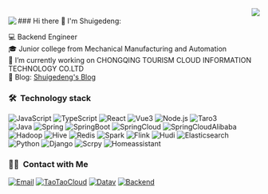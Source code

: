 <a>
<img align="right" src="https://github-readme-stats.vercel.app/api?username=shuigedeng&icon_color=CE1D2D&text_color=718096&bg_color=ffffff&show_icons=true&theme=radical&hide_border=true" />
  <a/>
<br>
<a>
<img  align="left" src="https://github-readme-stats.vercel.app/api/top-langs/?username=shuigedeng&layout=compact&hide_border=true" />
  <a/>
### Hi there 👋 I'm Shuigedeng:

💻 Backend Engineer<br>
🎓 Junior college from Mechanical Manufacturing and Automation<br>
🔭 I’m currently working on CHONGQING TOURISM CLOUD INFORMATION TECHNOLOGY CO.LTD<br>
📝 Blog: [Shuigedeng's Blog](https://blog.taotaocloud.top/)<br>

### 🛠 &nbsp;Technology stack
![JavaScript](https://img.shields.io/badge/-JavaScript-green)
![TypeScript](https://img.shields.io/badge/-TypeScript-red)
![React](https://img.shields.io/badge/-React-orange)
![Vue3](https://img.shields.io/badge/-Vue3-yellow)
![Node.js](https://img.shields.io/badge/-Nodejs-blue)
![Taro3](https://img.shields.io/badge/-Taro3-yellow)
<br>
![Java](https://img.shields.io/badge/-JAVA-green)
![Spring](https://img.shields.io/badge/-Spring-blue)
![SpringBoot](https://img.shields.io/badge/-SpringBoot-lightgrey)
![SpringCloud](https://img.shields.io/badge/-SpringCloud-red)
![SpringCloudAlibaba](https://img.shields.io/badge/-SpringCloudAlibaba-orange)
<br>
![Hadoop](https://img.shields.io/badge/-Hadoop-brightgreen)
![Hive](https://img.shields.io/badge/-Hive-yellow)
![Redis](https://img.shields.io/badge/-Redis-red)
![Spark](https://img.shields.io/badge/-Spark-blue)
![Flink](https://img.shields.io/badge/-Flink-yellow)
![Hudi](https://img.shields.io/badge/-Hudi-lightgrey)
![Elasticsearch](https://img.shields.io/badge/-Elasticsearch-yellowgreen)
<br>
![Python](https://img.shields.io/badge/-Python-green)
![Django](https://img.shields.io/badge/-Django-blue)
![Scrpy](https://img.shields.io/badge/-Scrpy-brightgreen)
![Homeassistant](https://img.shields.io/badge/-Homeassistant-orange)

### 🤝🏻 &nbsp;Contact with Me
<a href="981376577@qq.com"><img alt="Email" src="https://img.shields.io/badge/-Email-green"></a>
<a href="https://taotaocloud.top"><img alt="TaoTaoCloud" src="https://img.shields.io/badge/-TaoTaoCloud-red"></a>
<a href="https://datav.taotaocloud.top/"><img alt="Datav" src="https://img.shields.io/badge/-Datav-yellow"></a>
<a href="https://backend.taotaocloud.top/"><img alt="Backend" src="https://img.shields.io/badge/-Backend-blue"></a>
